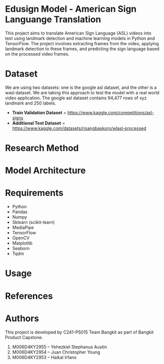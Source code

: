 # Edusign Model - American Sign Languange Translation

This project aims to translate American Sign Language (ASL) videos into text using landmark detection and machine learning models in Python and TensorFlow. The project involves extracting frames from the video, applying landmark detection to these frames, and predicting the sign language based on the processed video frames.

# Dataset
We are using two datasets: one is the google asl dataset, and the other is a wasl dataset. We are taking this approach to test the model with a real world video application. The google asl dataset contains 94,477 rows of xyz landmark and 250 labels.  

- **Train Validation Dataset** = https://www.kaggle.com/competitions/asl-signs
- **Additional Test Dataset** = https://www.kaggle.com/datasets/risangbaskoro/wlasl-processed

# Research Method

# Model Architecture

# Requirements
- Python
- Pandas
- Numpy
- Sklearn (scikit-learn)
- MediaPipe
- TensorFlow
- OpenCV
- Matplotlib
- Seaborn
- Tqdm

# Usage

# References

# Authors

This project is developed by C241-PS015 Team Bangkit as part of Bangkit Product Capstone.
1. M006D4KY2955 – Yehezkiel Stephanus Austin
2. M006D4KY2954 – Juan Christopher Young
3. M006D4KY2953 – Haikal Irfano
